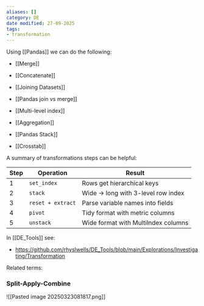 ```yaml
---
aliases: []
category: DE
date modified: 27-09-2025
tags:
- transformation
---
```

Using [[Pandas]] we can do the following:

- [[Merge]]
- [[Concatenate]]
- [[Joining Datasets]] 
- [[Pandas join vs merge]]
- [[Multi-level index]]

- [[Aggregation]]

- [[Pandas Stack]]
- [[Crosstab]]

A summary of transformations steps can be helpful:

|Step|Operation|Result|
|---|---|---|
|1|`set_index`|Rows get hierarchical keys|
|2|`stack`|Wide → long with 3-level row index|
|3|`reset + extract`|Parse variable names into fields|
|4|`pivot`|Tidy format with metric columns|
|5|`unstack`|Wide format with MultiIndex columns|

In [[DE_Tools]] see:
- https://github.com/rhyslwells/DE_Tools/blob/main/Explorations/Investigating/Transformation

Related terms:

### Split-Apply-Combine

![[Pasted image 20250323081817.png]]
